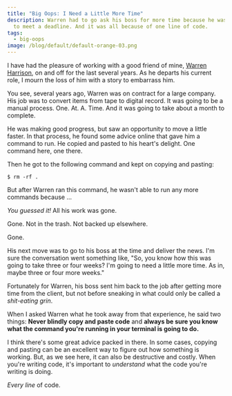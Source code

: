 ```yaml
---
title: "Big Oops: I Need a Little More Time"
description: Warren had to go ask his boss for more time because he wasn't going
  to meet a deadline. And it was all because of one line of code.
tags:
  - big-oops
image: /blog/default/default-orange-03.png
---
```


I have had the pleasure of working with a good friend of mine, [Warren Harrison](https://twitter.com/hungrymedia), on and off for the last several years. As he departs his current role, I mourn the loss of him with a story to embarrass him.

You see, several years ago, Warren was on contract for a large company. His job was to convert items from tape to digital record. It was going to be a manual process. One. At. A. Time. And it was going to take about a month to complete.

He was making good progress, but saw an opportunity to move a little faster. In that process, he found some advice online that gave him a command to run. He copied and pasted to his heart's delight. One command here, one there.

Then he got to the following command and kept on copying and pasting:

    $ rm -rf .

But after Warren ran this command, he wasn't able to run any more commands because ...

_You guessed it!_ All his work was gone.

Gone. Not in the trash. Not backed up elsewhere.

Gone.

His next move was to go to his boss at the time and deliver the news. I'm sure the conversation went something like, "So, you know how this was going to take three or four weeks? I'm going to need a little more time. As in, maybe three or four more weeks."

Fortunately for Warren, his boss sent him back to the job after getting more time from the client, but not before sneaking in what could only be called a _shit-eating grin_.

When I asked Warren what he took away from that experience, he said two things: **Never blindly copy and paste code** and **always be sure you know what the command you're running in your terminal is going to do.**

I think there's some great advice packed in there. In some cases, copying and pasting can be an excellent way to figure out how something is working. But, as we see here, it can also be destructive and costly. When you're writing code, it's important to _understand_ what the code you're writing is doing.

_Every line_ of code.
